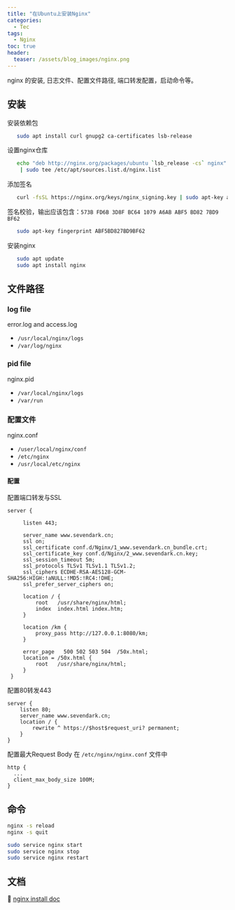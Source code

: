```yaml
---
title: "在Ubuntu上安装Nginx"
categories:
  - Tec
tags:
  - Nginx
toc: true
header:
  teaser: /assets/blog_images/nginx.png
---
```

nginx 的安装, 日志文件、配置文件路径, 端口转发配置，启动命令等。

## 安装

安装依赖包
```sh
   sudo apt install curl gnupg2 ca-certificates lsb-release
```

设置nginx仓库
```sh
   echo "deb http://nginx.org/packages/ubuntu `lsb_release -cs` nginx" \
    | sudo tee /etc/apt/sources.list.d/nginx.list
```

添加签名
```sh
   curl -fsSL https://nginx.org/keys/nginx_signing.key | sudo apt-key add 
```

签名校验，输出应该包含：`573B FD6B 3D8F BC64 1079 A6AB ABF5 BD82 7BD9 BF62`
```sh
   sudo apt-key fingerprint ABF5BD827BD9BF62
```

安装nginx
```sh
   sudo apt update
   sudo apt install nginx
```

## 文件路径

### log file
error.log and access.log
- `/usr/local/nginx/logs`
- `/var/log/nginx`

### pid file
nginx.pid
- `/var/local/nginx/logs`
- `/var/run`

### 配置文件
nginx.conf
- `/user/local/nginx/conf`
- `/etc/nginx`
- `/usr/local/etc/nginx`

#### 配置
配置端口转发与SSL
```
server {

     listen 443;

     server_name www.sevendark.cn;
     ssl on;
     ssl_certificate conf.d/Nginx/1_www.sevendark.cn_bundle.crt;
     ssl_certificate_key conf.d/Nginx/2_www.sevendark.cn.key;
     ssl_session_timeout 5m;
     ssl_protocols TLSv1 TLSv1.1 TLSv1.2;
     ssl_ciphers ECDHE-RSA-AES128-GCM-SHA256:HIGH:!aNULL:!MD5:!RC4:!DHE;
     ssl_prefer_server_ciphers on;

     location / {
         root   /usr/share/nginx/html;
         index  index.html index.htm;
     }

     location /km {
         proxy_pass http://127.0.0.1:8080/km;
     }

     error_page   500 502 503 504  /50x.html;
     location = /50x.html {
         root   /usr/share/nginx/html;
     }
 }
```
配置80转发443
```
server {
    listen 80;
    server_name www.sevendark.cn;
    location / {
        rewrite ^ https://$host$request_uri? permanent;
    }
}
```
配置最大Request Body
在 `/etc/nginx/nginx.conf` 文件中
```
http {
  ...
  client_max_body_size 100M;
}
```

## 命令

```sh
nginx -s reload
nginx -s quit

sudo service nginx start
sudo service nginx stop
sudo service nginx restart
```

## 文档
🔶 [nginx install doc](http://nginx.org/en/linux_packages.html)
